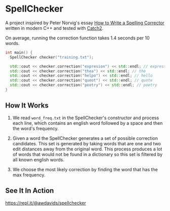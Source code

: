 # SpellChecker

A project inspired by Peter Norvig's essay [How to Write a Spelling Corrector](http://norvig.com/spell-correct.html) written in modern C++ and tested with [Catch2](https://github.com/catchorg/Catch2).

On average, running the correction function takes 1.4 seconds per 10 words.

```c++
int main() {
  SpellChecker checker("training.txt");

  std::cout << checker.correction("expresion") << std::endl; // expression
  std::cout << checker.correction("thea") << std::endl; // the
  std::cout << checker.correction("helpo") << std::endl; // hello
  std::cout << checker.correction("queot") << std::endl; // quote
  std::cout << checker.correction("peotry") << std::endl; // poetry
}
```

## How It Works

1. We read `word_freq.txt` in the SpellChecker's constructor and process each line, which contains an english word followed by a space and then the word's frequency.

2. Given a word the SpellChecker generates a set of possible correction candidates. This set is generated by taking words that are one and two edit distances away from the original word. This process produces a lot of words that would not be found in a dictionary so this set is filtered by all known english words.

3. We choose the most likely correction by finding the word that has the max frequency.

## See It In Action

https://repl.it/@awdavids/spellchecker